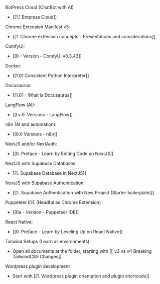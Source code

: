 
BotPress Cloud (ChatBot with AI)
- [[1.1 Botpress Cloud]]

Chrome Extension Manifest v3:
- [[1. Chrome extension concepts - Presentations and considerations]]

ComfyUI:
- [[0 - Version - ComfyUI v0.3.43]]

Docker:
- [[1.01 Consistent Python Interpreter]]

Docusaurus:
- [[1.01 - What is Docusaurus]]

LangFlow (AI):
- [[Lv 0. Versions - LangFlow]]

n8n (AI and automation):
- [[0.0 Versions - n8n]]

NextJS and/or NextAuth:
- [[0. Preface - Learn by Editing Code on NextJS]]

NextJS with Supabase Databases:
- [[1. Supabase Database in NextJS]]

NextJS with Supabase Authentication:
- [[2. Supabase Authentication with New Project (Starter boilerplate)]]

Puppeteer IDE (Headful as Chrome Extension)
- [[0a - Version - Puppeteer IDE]]

React Native:
- [[0. Preface - Learn by Leveling Up on React Native]]

Tailwind Setups (Learn all environments):
- Open all documents at the folder, starting with [[_v3 vs v4 Breaking TailwindCSS Changes]]

Wordpress plugin development
- Start with [[1. Wordpress plugin orientation and plugin shortcode]]